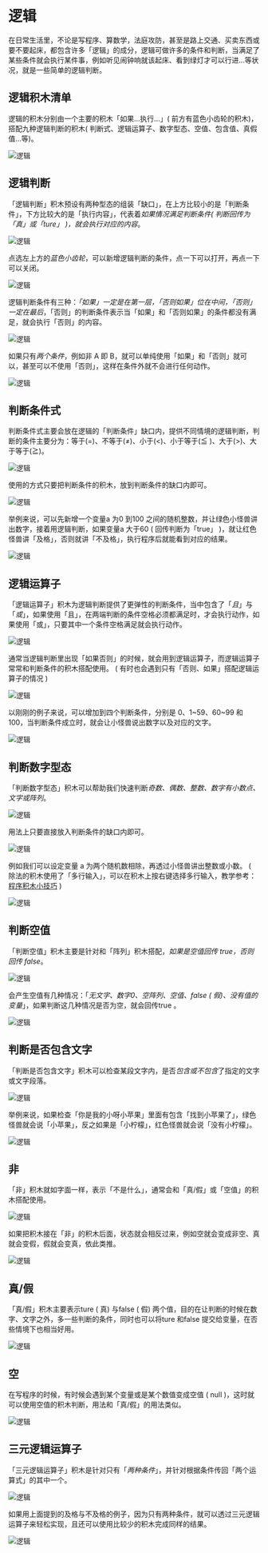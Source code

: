 # 逻辑

在日常生活里，不论是写程序、算数学，法庭攻防，甚至是路上交通、买卖东西或要不要起床，都包含许多「逻辑」的成分，逻辑可做许多的条件和判断，当满足了某些条件就会执行某件事，例如听见闹钟响就该起床、看到绿灯才可以行进...等状况，就是一些简单的逻辑判断。

## 逻辑积木清单

逻辑的积木分别由一个主要的积木「如果...执行...」( 前方有蓝色小齿轮的积木)，搭配九种逻辑判断的积木( 判断式、逻辑运算子、数字型态、空值、包含值、真假值...等)。

![逻辑](https://raw.githubusercontent.com/junhuanchen/test_repository/master/bpi-web/tutorials/images/zh-tw/docs/webbit/basic/logic-01.jpg)

## 逻辑判断

「逻辑判断」积木预设有两种型态的组装「缺口」，在上方比较小的是「判断条件」，下方比较大的是「执行内容」，代表着*如果情况满足判断条件( 判断回传为「真」或「ture」 )，就会执行对应的内容*。

![逻辑](https://raw.githubusercontent.com/junhuanchen/test_repository/master/bpi-web/tutorials/images/zh-tw/docs/webbit/basic/logic-02.jpg)

点选左上方的*蓝色小齿轮*，可以新增逻辑判断的条件，点一下可以打开，再点一下可以关闭。

![逻辑](https://raw.githubusercontent.com/junhuanchen/test_repository/master/bpi-web/tutorials/images/zh-tw/docs/webbit/basic/logic-03.gif)

逻辑判断条件有三种：*「如果」一定是在第一层，「否则如果」位在中间，「否则」一定在最后*，「否则」的判断条件表示当「如果」和「否则如果」的条件都没有满足，就会执行「否则」的内容。

![逻辑](https://raw.githubusercontent.com/junhuanchen/test_repository/master/bpi-web/tutorials/images/zh-tw/docs/webbit/basic/logic-04.jpg)

如果只有*两个条件*，例如非 A 即 B，就可以单纯使用「如果」和「否则」就可以，甚至可以不使用「否则」，这样在条件外就不会进行任何动作。

![逻辑](https://raw.githubusercontent.com/junhuanchen/test_repository/master/bpi-web/tutorials/images/zh-tw/docs/webbit/basic/logic-05.jpg)

## 判断条件式

判断条件式主要会放在逻辑的「判断条件」缺口内，提供不同情境的逻辑判断，判断的条件主要分为：等于(=)、不等于(≠)、小于(<)、小于等于(≦ )、大于(>)、大于等于(≧)。

![逻辑](https://raw.githubusercontent.com/junhuanchen/test_repository/master/bpi-web/tutorials/images/zh-tw/docs/webbit/basic/logic-06.jpg)

使用的方式只要把判断条件的积木，放到判断条件的缺口内即可。

![逻辑](https://raw.githubusercontent.com/junhuanchen/test_repository/master/bpi-web/tutorials/images/zh-tw/docs/webbit/basic/logic-08.jpg)

举例来说，可以先新增一个变量a 为0 到100 之间的随机整数，并让绿色小怪兽讲出数字，接着用逻辑判断，如果变量a 大于60 ( 回传判断为「true」 )，就让红色怪兽讲「及格」，否则就讲「不及格」，执行程序后就能看到对应的结果。

![逻辑](https://raw.githubusercontent.com/junhuanchen/test_repository/master/bpi-web/tutorials/images/zh-tw/docs/webbit/basic/logic-09.jpg)

## 逻辑运算子

「逻辑运算子」积木为逻辑判断提供了更弹性的判断条件，当中包含了「*且*」与「*或*」，如果使用「且」，在两端判断的条件空格必须都满足时，才会执行动作，如果使用「或」，只要其中一个条件空格满足就会执行动作。

![逻辑](https://raw.githubusercontent.com/junhuanchen/test_repository/master/bpi-web/tutorials/images/zh-tw/docs/webbit/basic/logic-10.jpg)

通常当逻辑判断里出现「如果否则」的时候，就会用到逻辑运算子，而逻辑运算子常常和判断条件的积木搭配使用。 ( 有时也会遇到只有「否则、如果」搭配逻辑运算子的情况 )

![逻辑](https://raw.githubusercontent.com/junhuanchen/test_repository/master/bpi-web/tutorials/images/zh-tw/docs/webbit/basic/logic-11.jpg)

以刚刚的例子来说，可以增加到四个判断条件，分别是 0、1~59、60~99 和 100，当判断条件成立时，就会让小怪兽说出数字以及对应的文字。

![逻辑](https://raw.githubusercontent.com/junhuanchen/test_repository/master/bpi-web/tutorials/images/zh-tw/docs/webbit/basic/logic-12.jpg)

## 判断数字型态

「判断数字型态」积木可以帮助我们快速判断*奇数、偶数、整数、数字有小数点、文字或阵列*。

![逻辑](https://raw.githubusercontent.com/junhuanchen/test_repository/master/bpi-web/tutorials/images/zh-tw/docs/webbit/basic/logic-13.jpg)

用法上只要直接放入判断条件的缺口内即可。

![逻辑](https://raw.githubusercontent.com/junhuanchen/test_repository/master/bpi-web/tutorials/images/zh-tw/docs/webbit/basic/logic-14.jpg)

例如我们可以设定变量 a 为两个随机数相除，再透过小怪兽讲出整数或小数。 ( 除法的积木使用了「多行输入」，可以在积木上按右键选择多行输入，教学参考：[程序积木小技巧](../info/interface.md#tips) )

![逻辑](https://raw.githubusercontent.com/junhuanchen/test_repository/master/bpi-web/tutorials/images/zh-tw/docs/webbit/basic/logic-15.jpg)

## 判断空值

「判断空值」积木主要是针对和「阵列」积木搭配，*如果是空值回传 true，否则回传 false*。

![逻辑](https://raw.githubusercontent.com/junhuanchen/test_repository/master/bpi-web/tutorials/images/zh-tw/docs/webbit/basic/logic-16.jpg)

会产生空值有几种情况：「*无文字、数字0、空阵列、空值、false ( 假)、没有值的变量*」，如果判断这几种情况是否为空，就会回传true 。

![逻辑](https://raw.githubusercontent.com/junhuanchen/test_repository/master/bpi-web/tutorials/images/zh-tw/docs/webbit/basic/logic-17.jpg)

## 判断是否包含文字

「判断是否包含文字」积木可以检查某段文字内，是否*包含或不包含*了指定的文字或文字段落。

![逻辑](https://raw.githubusercontent.com/junhuanchen/test_repository/master/bpi-web/tutorials/images/zh-tw/docs/webbit/basic/logic-18.jpg)

举例来说，如果检查「你是我的小呀小苹果」里面有包含「找到小苹果了」，绿色怪兽就会说「小苹果」，反之如果是「小柠檬」，红色怪兽就会说「没有小柠檬」。

![逻辑](https://raw.githubusercontent.com/junhuanchen/test_repository/master/bpi-web/tutorials/images/zh-tw/docs/webbit/basic/logic-19.jpg)

## 非

「非」积木就如字面一样，表示「不是什么」，通常会和「真/假」或「空值」的积木搭配使用。

![逻辑](https://raw.githubusercontent.com/junhuanchen/test_repository/master/bpi-web/tutorials/images/zh-tw/docs/webbit/basic/logic-20.jpg)

如果把积木接在「非」的积木后面，状态就会相反过来，例如空就会变成非空、真就会变假，假就会变真，依此类推。

![逻辑](https://raw.githubusercontent.com/junhuanchen/test_repository/master/bpi-web/tutorials/images/zh-tw/docs/webbit/basic/logic-21.jpg)


## 真/假

「真/假」积木主要表示ture ( 真) 与false ( 假) 两个值，目的在让判断的时候在数字、文字之外，多一些判断的条件，同时也可以将ture 和false 提交给变量，在否些情境下也相当好用。

![逻辑](https://raw.githubusercontent.com/junhuanchen/test_repository/master/bpi-web/tutorials/images/zh-tw/docs/webbit/basic/logic-22.jpg)

## 空

在写程序的时候，有时候会遇到某个变量或是某个数值变成空值 ( null )，这时就可以使用空值的积木判断，用法和「真/假」的用法类似。

![逻辑](https://raw.githubusercontent.com/junhuanchen/test_repository/master/bpi-web/tutorials/images/zh-tw/docs/webbit/basic/logic-23.jpg)

## 三元逻辑运算子

「三元逻辑运算子」积木是针对只有「*两种条件*」，并针对根据条件传回「两个运算式」的其中一个。

![逻辑](https://raw.githubusercontent.com/junhuanchen/test_repository/master/bpi-web/tutorials/images/zh-tw/docs/webbit/basic/logic-24.jpg)

如果用上面提到的及格与不及格的例子，因为只有两种条件，就可以透过三元逻辑运算子来轻松实现，且还可以使用比较少的积木完成同样的结果。

![逻辑](https://raw.githubusercontent.com/junhuanchen/test_repository/master/bpi-web/tutorials/images/zh-tw/docs/webbit/basic/logic-25.jpg)